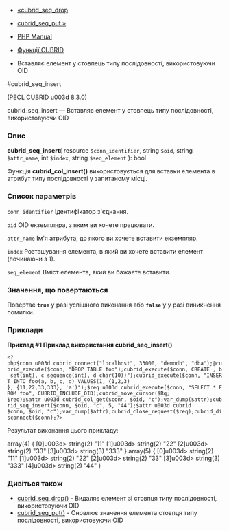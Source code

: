 - [«cubrid_seq_drop](function.cubrid-seq-drop.md)
- [cubrid_seq_put »](function.cubrid-seq-put.md)

- [PHP Manual](index.md)
- [Функції CUBRID](ref.cubrid.md)
- Вставляє елемент у стовпець типу послідовності, використовуючи OID

#cubrid_seq_insert

(PECL CUBRID u003d 8.3.0)

cubrid_seq_insert — Вставляє елемент у стовпець типу послідовності,
використовуючи OID

### Опис

**cubrid_seq_insert**(
resource `$conn_identifier`,
string `$oid`,
string `$attr_name`,
int `$index`,
string `$seq_element`
): bool

Функція **cubrid_col_insert()** використовується для вставки елемента в
атрибут типу послідовності у запитаному місці.

### Список параметрів

`conn_identifier`
Ідентифікатор з'єднання.

`oid`
OID екземпляра, з яким ви хочете працювати.

`attr_name`
Ім'я атрибута, до якого ви хочете вставити екземпляр.

`index`
Розташування елемента, в який ви хочете вставити елемент (починаючи з
1).

`seq_element`
Вміст елемента, який ви бажаєте вставити.

### Значення, що повертаються

Повертає **`true`** у разі успішного виконання або **`false`** у
у разі виникнення помилки.

### Приклади

**Приклад #1 Приклад використання **cubrid_seq_insert()****

` <?php$conn u003d cubrid_connect("localhost", 33000, "demodb", "dba");@cubrid_execute($conn, "DROP TABLE foo");cubrid_execute($conn, CREATE , b set(int), c sequence(int), d char(10))");cubrid_execute($conn, "INSERT INTO foo(a, b, c, d) VALUES(1, {1,2,3) }, {11,22,33,333}, 'a')");$req u003d cubrid_execute($conn, "SELECT * FROM foo", CUBRID_INCLUDE_OID);cubrid_move_cursor($Rq; $req);$attr u003d cubrid_col_get($conn, $oid, "c");var_dump($attr);cubrid_seq_insert($conn, $oid, "c", 5, "44");$attr u003d cubrid $conn, $oid, "c");var_dump($attr);cubrid_close_request($req);cubrid_disconnect($conn);?> `

Результат виконання цього прикладу:

array(4) {
[0]u003d>
string(2) "11"
[1]u003d>
string(2) "22"
[2]u003d>
string(2) "33"
[3]u003d>
string(3) "333"
}
array(5) {
[0]u003d>
string(2) "11"
[1]u003d>
string(2) "22"
[2]u003d>
string(2) "33"
[3]u003d>
string(3) "333"
[4]u003d>
string(2) "44"
}

### Дивіться також

- [cubrid_seq_drop()](function.cubrid-seq-drop.md) - Видаляє елемент
зі стовпця типу послідовності, використовуючи OID
- [cubrid_seq_put()](function.cubrid-seq-put.md) - Оновлює
значення елемента стовпця типу послідовності, використовуючи OID

